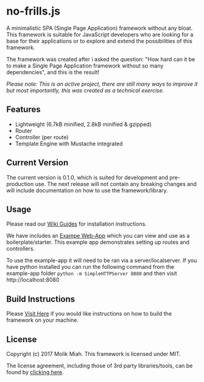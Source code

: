 no-frills.js
============
A minimalistic SPA (Single Page Application) framework without any bloat. This framework is suitable for JavaScript developers who are looking for a base for their applications or to explore and extend the possibilities of this framework.

The framework was created after i asked the question: "How hard can it be to make a Single Page Application framework without so many dependencies", and this is the result!

*Please note: This is an active project, there are still many ways to improve it but most importantly, this was created as a technical exercise.*

## Features
* Lightweight (6.7kB minified, 2.8kB minified & gzipped)
* Router
* Controller (per route)
* Template Engine with Mustache integrated

## Current Version
The current version is 0.1.0, which is suited for development and pre-production use.
The next release will not contain any breaking changes and will include documentation on how to use the framework/library.

## Usage
Please read our [Wiki Guides](https://github.com/molikmiah/no-frills/wiki) for installation instructions.

We have includes an [Exampe Web-App](https://github.com/molikmiah/no-frills/tree/master/example-app) which you can view and use as a boilerplate/starter. This example app demonstrates setting up routes and controllers.

To use the example-app it will need to be ran via a server/localserver. If you have python installed you can run the following command from the example-app folder `python -m SimpleHTTPServer 8080` and then visit http://localhost:8080

## Build Instructions
Please [Visit Here](https://github.com/molikmiah/no-frills/wiki/6.-Build-Instructions) if you would like instructions on how to build the framework on your machine.

## License
Copyright (c) 2017 Molik Miah.
This framework is licensed under MIT.

The license agreement, including those of 3rd party libraries/tools, can be found by [clicking here](https://github.com/molikmiah/no-frills/blob/master/LICENSE.md).
